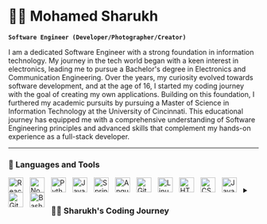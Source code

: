 # 🏄‍♂️ Mohamed Sharukh

**`Software Engineer (Developer/Photographer/Creator)`**

I am a dedicated Software Engineer with a strong foundation in information technology. My journey in the tech world began with a keen interest in electronics, leading me to pursue a Bachelor's degree in Electronics and Communication Engineering. Over the years, my curiosity evolved towards software development, and at the age of 16, I started my coding journey with the goal of creating my own applications. Building on this foundation, I furthered my academic pursuits by pursuing a Master of Science in Information Technology at the University of Cincinnati. This educational journey has equipped me with a comprehensive understanding of Software Engineering principles and advanced skills that complement my hands-on experience as a full-stack developer.

---

### 🧰 Languages and Tools

<img align="left" alt="React" width="30px" style="padding-right:10px;" src="https://cdn.jsdelivr.net/gh/devicons/devicon/icons/react/react-original.svg" />
<img align="left" alt="NodeJS" width="30px" style="padding-right:10px;" src="https://cdn.jsdelivr.net/gh/devicons/devicon/icons/nodejs/nodejs-original.svg" />
<img align="left" alt="Python" width="30px" style="padding-right:10px;" src="https://cdn.jsdelivr.net/gh/devicons/devicon/icons/python/python-plain.svg" />
<img align="left" alt="Java" width="30px" style="padding-right:10px;" src="https://cdn.jsdelivr.net/gh/devicons/devicon/icons/java/java-original.svg"/>
<img align="left" alt="Spring" width="30px" style="padding-right:10px;" src="https://cdn.jsdelivr.net/gh/devicons/devicon/icons/spring/spring-original.svg" />
<img align="left" alt="Angular" width="30px" style="padding-right:10px;" src="https://cdn.jsdelivr.net/gh/devicons/devicon/icons/angularjs/angularjs-plain.svg" />
<img align="left" alt="Git" width="30px" style="padding-right:10px;" src="https://cdn.jsdelivr.net/gh/devicons/devicon/icons/git/git-original.svg" />
<img align="left" alt="Linux" width="30px" style="padding-right:10px;" src="https://cdn.jsdelivr.net/gh/devicons/devicon/icons/linux/linux-original.svg" />
<img align="left" alt="HTML" width="30px" style="padding-right:10px;" src="https://cdn.jsdelivr.net/gh/devicons/devicon/icons/html5/html5-plain.svg" />
<img align="left" alt="CSS" width="30px" style="padding-right:10px;" src="https://cdn.jsdelivr.net/gh/devicons/devicon/icons/css3/css3-plain.svg" />
<img align="left" alt="JavaScript" width="30px" style="padding-right:10px;" src="https://cdn.jsdelivr.net/gh/devicons/devicon/icons/javascript/javascript-plain.svg" />
<img align="left" alt="GitHub" width="30px" style="padding-right:10px;" src="https://cdn.jsdelivr.net/gh/devicons/devicon/icons/github/github-original.svg" />
<img align="left" alt="Bash" width="30px" style="padding-right:10px;" src="https://cdn.jsdelivr.net/gh/devicons/devicon/icons/bash/bash-original.svg" />
<br />

<details>
 <summary><h3>👨‍💻 Sharukh's Coding Journey</h3></summary>
   Computers have always invoked curiosity in me to pursue answers to quench my thirst for knowledge. I was exposed to those huge computer systems at a considerably very young age. My father, an electronics engineer by profession, used to make me build projects, and I was always interested in the hardware aspect of computers which made me build my personal computers on my own and I would proudly say that I have never reached out to a computer technician when something breaks in my computer. Which eventually made me pursue electronics and communication engineering in my bachelors. However, I realised my interests are inclined towards the software aspect of computers. I started learning to code when I was 19 years because I wanted to make my own apps and video games. Over time, I have gained a wealth of experience designing and developing web applications.
